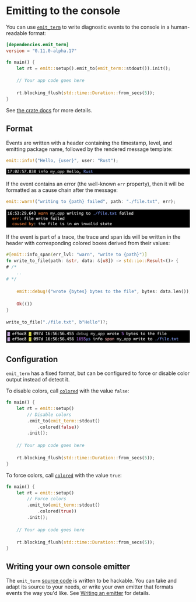 # Emitting to the console

You can use [`emit_term`](https://docs.rs/emit_term/0.11.0-alpha.17/emit_term/index.html) to write diagnostic events to the console in a human-readable format:

```toml
[dependencies.emit_term]
version = "0.11.0-alpha.17"
```

```rust
fn main() {
    let rt = emit::setup().emit_to(emit_term::stdout()).init();

    // Your app code goes here

    rt.blocking_flush(std::time::Duration::from_secs(5));
}
```

See [the crate docs](https://docs.rs/emit_term/0.11.0-alpha.17/emit_term/index.html) for more details.

## Format

Events are written with a header containing the timestamp, level, and emitting package name, followed by the rendered message template:

```rust
emit::info!("Hello, {user}", user: "Rust");
```

![`emit_term` output for the above program](../asset/term-log.png)

If the event contains an error (the well-known `err` property), then it will be formatted as a cause chain after the message:

```rust
emit::warn!("writing to {path} failed", path: "./file.txt", err);
```

![`emit_term` output for the above program](../asset/term-err.png)

If the event is part of a trace, the trace and span ids will be written in the header with corresponding colored boxes derived from their values:

```rust
#[emit::info_span(err_lvl: "warn", "write to {path}")]
fn write_to_file(path: &str, data: &[u8]) -> std::io::Result<()> {
# /*
    ..
# */

    emit::debug!("wrote {bytes} bytes to the file", bytes: data.len());

    Ok(())
}

write_to_file("./file.txt", b"Hello")?;
```

![`emit_term` output for the above program](../asset/term-span.png)

## Configuration

`emit_term` has a fixed format, but can be configured to force or disable color output instead of detect it.

To disable colors, call [`colored`](https://docs.rs/emit_term/0.11.0-alpha.17/emit_term/struct.Stdout.html#method.colored) with the value `false`:

```rust
fn main() {
    let rt = emit::setup()
        // Disable colors
        .emit_to(emit_term::stdout()
            .colored(false))
        .init();

    // Your app code goes here

    rt.blocking_flush(std::time::Duration::from_secs(5));
}
```

To force colors, call [`colored`](https://docs.rs/emit_term/0.11.0-alpha.17/emit_term/struct.Stdout.html#method.colored) with the value `true`:

```rust
fn main() {
    let rt = emit::setup()
        // Force colors
        .emit_to(emit_term::stdout()
            .colored(true))
        .init();

    // Your app code goes here

    rt.blocking_flush(std::time::Duration::from_secs(5));
}
```

## Writing your own console emitter

The `emit_term` [source code](https://github.com/emit-rs/emit/blob/main/emitter/term/src/lib.rs) is written to be hackable. You can take and adapt its source to your needs, or write your own emitter that formats events the way you'd like. See [Writing an emitter](../for-developers/writing-an-emitter.md) for details.
